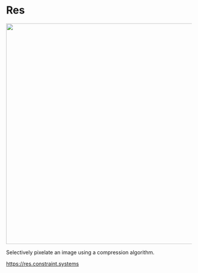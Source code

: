  # Res

 <img
 src='https://raw.githubusercontent.com/constraint-systems/res/master/public/res.gif'
 width="600"/>

Selectively pixelate an image using a compression algorithm.

https://res.constraint.systems
